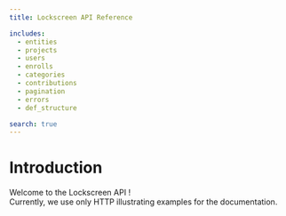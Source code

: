```yaml
---
title: Lockscreen API Reference

includes:
  - entities
  - projects
  - users
  - enrolls
  - categories
  - contributions
  - pagination
  - errors
  - def_structure

search: true
---
```


# Introduction

Welcome to the Lockscreen API !
<br>Currently, we use only HTTP illustrating examples for the documentation.
